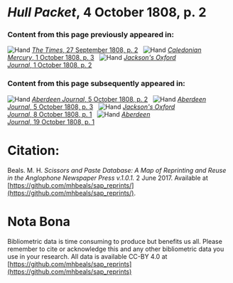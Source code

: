 # *Hull Packet*, 4 October 1808, p. 2  
  
### Content from this page previously appeared in:  
![Hand](http://scissorsandpaste.net/wp-content/uploads/2017/06/smallhandpointer.png) [*The Times*, 27 September 1808, p. 2](https://mhbeals.github.io/sap_html/The-Times/The-Times-27-September-1808-p-2)  
![Hand](http://scissorsandpaste.net/wp-content/uploads/2017/06/smallhandpointer.png) [*Caledonian Mercury*, 1 October 1808, p. 3](https://mhbeals.github.io/sap_html/Caledonian-Mercury/Caledonian-Mercury-1-October-1808-p-3)  
![Hand](http://scissorsandpaste.net/wp-content/uploads/2017/06/smallhandpointer.png) [*Jackson's Oxford Journal*, 1 October 1808, p. 2](https://mhbeals.github.io/sap_html/Jackson's-Oxford-Journal/Jackson's-Oxford-Journal-1-October-1808-p-2)  
  
### Content from this page subsequently appeared in:  
![Hand](http://scissorsandpaste.net/wp-content/uploads/2017/06/smallhandpointer.png) [*Aberdeen Journal*, 5 October 1808, p. 2](https://mhbeals.github.io/sap_html/Aberdeen-Journal/Aberdeen-Journal-5-October-1808-p-2)  
![Hand](http://scissorsandpaste.net/wp-content/uploads/2017/06/smallhandpointer.png) [*Aberdeen Journal*, 5 October 1808, p. 3](https://mhbeals.github.io/sap_html/Aberdeen-Journal/Aberdeen-Journal-5-October-1808-p-3)  
![Hand](http://scissorsandpaste.net/wp-content/uploads/2017/06/smallhandpointer.png) [*Jackson's Oxford Journal*, 8 October 1808, p. 1](https://mhbeals.github.io/sap_html/Jackson's-Oxford-Journal/Jackson's-Oxford-Journal-8-October-1808-p-1)  
![Hand](http://scissorsandpaste.net/wp-content/uploads/2017/06/smallhandpointer.png) [*Aberdeen Journal*, 19 October 1808, p. 1](https://mhbeals.github.io/sap_html/Aberdeen-Journal/Aberdeen-Journal-19-October-1808-p-1)  


# Citation: 

Beals. M. H. *Scissors and Paste Database: A Map of Reprinting and Reuse in the Anglophone Newspaper Press v.1.0.1.* 2 June 2017. Available at [https://github.com/mhbeals/sap_reprints/](https://github.com/mhbeals/sap_reprints/). 

# Nota Bona

Bibliometric data is time consuming to produce but benefits us all. Please remember to cite or acknowledge this and any other bibliometric data you use in your research. All data is available CC-BY 4.0 at [https://github.com/mhbeals/sap_reprints](https://github.com/mhbeals/sap_reprints)